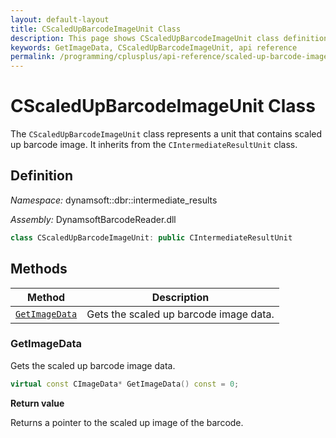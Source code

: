 ```yaml
---
layout: default-layout
title: CScaledUpBarcodeImageUnit Class
description: This page shows CScaledUpBarcodeImageUnit class definition of Dynamsoft Barcode Reader SDK C++ Edition.
keywords: GetImageData, CScaledUpBarcodeImageUnit, api reference
permalink: /programming/cplusplus/api-reference/scaled-up-barcode-image-unit.html
---
```

# CScaledUpBarcodeImageUnit Class

The `CScaledUpBarcodeImageUnit` class represents a unit that contains scaled up barcode image. It inherits from the `CIntermediateResultUnit` class.

## Definition

*Namespace:* dynamsoft::dbr::intermediate_results

*Assembly:* DynamsoftBarcodeReader.dll

```cpp
class CScaledUpBarcodeImageUnit: public CIntermediateResultUnit
```

## Methods

| Method                            | Description |
|-----------------------------------|-------------|
| [`GetImageData`](#getimagedata)           | Gets the scaled up barcode image data.|


### GetImageData

Gets the scaled up barcode image data.

```cpp
virtual const CImageData* GetImageData() const = 0;
```

**Return value**

Returns a pointer to the scaled up image of the barcode.
